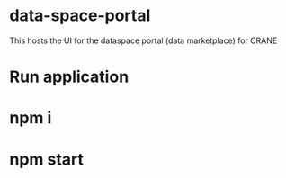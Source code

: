 # data-space-portal
This hosts the UI for the dataspace portal (data marketplace) for CRANE

# Run application
# npm i
# npm start
